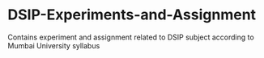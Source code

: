 # DSIP-Experiments-and-Assignment
Contains experiment and assignment related to DSIP subject according to Mumbai University syllabus

